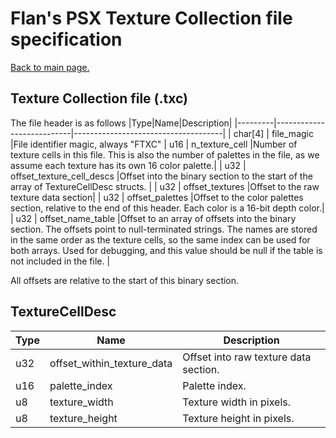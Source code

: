 # Flan's PSX Texture Collection file specification
[Back to main page.](../README.md)

## Texture Collection file (.txc)
The file header is as follows
|Type|Name|Description|
|---------|---------------------------|-------------------------------------|
| char[4] | file_magic                |File identifier magic, always "FTXC"
| u16     | n_texture_cell            |Number of texture cells in this file. This is also the number of palettes in the file, as we assume each texture has its own 16 color palette.|
| u32     | offset_texture_cell_descs |Offset into the binary section to the start of the array of TextureCellDesc structs. |
| u32     | offset_textures           |Offset to the raw texture data section|
| u32     | offset_palettes           |Offset to the color palettes section, relative to the end of this header. Each color is a 16-bit depth color.|
| u32     | offset_name_table         |Offset to an array of offsets into the binary section. The offsets point to null-terminated strings. The names are stored in the same order as the texture cells, so the same index can be used for both arrays. Used for debugging, and this value should be null if the table is not included in the file. |

All offsets are relative to the start of this binary section.

## TextureCellDesc
|Type|Name|Description|
|----|----|-----------|
|u32|offset_within_texture_data|Offset into raw texture data section.|
|u16|palette_index| Palette index.|
|u8|texture_width| Texture width in pixels.|
|u8|texture_height| Texture height in pixels.|